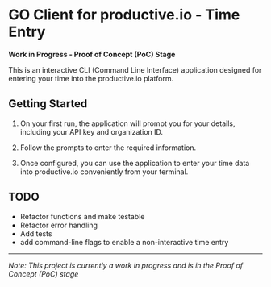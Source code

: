 # GO Client for productive.io - Time Entry

**Work in Progress - Proof of Concept (PoC) Stage**

This is an interactive CLI (Command Line Interface) application designed for entering your time into the productive.io platform. 

## Getting Started

1. On your first run, the application will prompt you for your details, including your API key and organization ID.

2. Follow the prompts to enter the required information.

3. Once configured, you can use the application to enter your time data into productive.io conveniently from your terminal.

## TODO
- Refactor functions and make testable
- Refactor error handling
- Add tests
- add command-line flags to enable a non-interactive time entry

---

*Note: This project is currently a work in progress and is in the Proof of Concept (PoC) stage*
